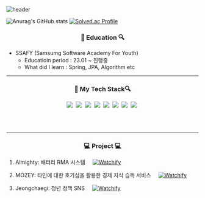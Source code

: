 ![header](https://capsule-render.vercel.app/api?type=waving&color=auto&height=300&section=header&text=HanEol's%20Record%20&fontSize=70)



![Anurag's GitHub stats](https://github-readme-stats.vercel.app/api?username=jihaneol&show_icons=true&theme=radical)
[![Solved.ac Profile](http://mazassumnida.wtf/api/v2/generate_badge?boj=limz123)](http://solved.ac/profile/limz123)
  <h3 align ="center"\>🔎  Education 🔍 </h3>
  
* SSAFY (Samsumg Software Academy For Youth)
  * Educatioin period : 23.01 ~ 진행중
  * What did I learn : Spring, JPA, Algorithm etc

----

<h3 align ="center"\>🔎 My Tech Stack🔍 </h3>
<p align="center">
<img src="https://img.shields.io/badge/Java-007396?style=plastic&logo=Java&logoColor=white"/></a>&nbsp
<img src="https://img.shields.io/badge/SpringBoot-6DB33F?style=plastic&logo=Spring&logoColor=white"/></a>&nbsp
<img src="https://img.shields.io/badge/Security-6DB33F?style=plastic&logo=springsecurity&logoColor=white"/></a>&nbsp
<img src="https://img.shields.io/badge/MySQL-4479A1?style=plastic&logo=MySQL&logoColor=white"/></a>&nbsp
<img src="https://img.shields.io/badge/JPA-59666C?style=plastic&logo=hibernate&logoColor=white"/></a>&nbsp
<img src="https://img.shields.io/badge/vue-4FC08D?style=plastic&logo=vuedotjs&logoColor=white"/></a>&nbsp
<img src="https://img.shields.io/badge/Jira-0052CC?style=plastic&logo=Jira&logoColor=white"/></a>&nbsp
<img src="https://img.shields.io/badge/GitHub-181717?style=plastic&logo=Github&logoColor=white"/></a>&nbsp



</p>

<br><br>

----  

<h3 align ="center"\>  💻 Project 💻   </h3>

1. Almighty: 배터리 RMA 시스템
&nbsp; &nbsp;
[![Watchify](https://img.shields.io/badge/More-red?style=flat-square)](https://github.com/jihaneol/Almighty)


2. MOZEY: 타인에 대한 호기심을 활용한 경제 지식 습득 서비스
&nbsp; &nbsp;
[![Watchify](https://img.shields.io/badge/More-red?style=flat-square)](https://github.com/jihaneol/MOZEY)

3. Jeongchaegi: 청년 정책 SNS
&nbsp; &nbsp;
[![Watchify](https://img.shields.io/badge/More-red?style=flat-square)](https://github.com/jihaneol/Jeongchaegi)


